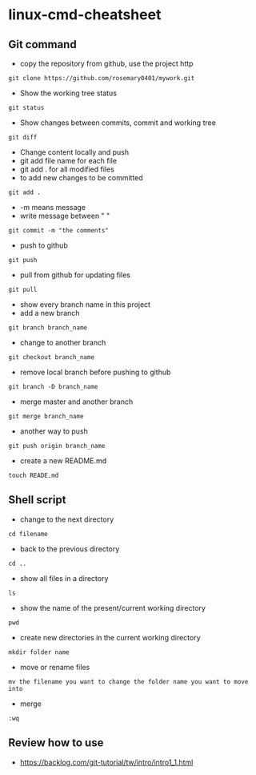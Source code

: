 # linux-cmd-cheatsheet

## Git command
* copy the repository from github, use the project http
```
git clone https://github.com/rosemary0401/mywork.git
```
* Show the working tree status
```
git status
```
*  Show changes between commits, commit and working tree
```
git diff
```
* Change content locally and push
* git add file name for each file 
* git add . for all modified files
* to add new changes to be committed
```
git add .
```
* -m means message
* write message between " "
```
git commit -m "the comments"
```
* push to github
```
git push
```
* pull from github for updating files
```
git pull
```
* show every branch name in this project
* add a new branch
```
git branch branch_name
```
* change to another branch
```
git checkout branch_name
```
* remove local branch before pushing to github
```
git branch -D branch_name
```
* merge master and another branch
```
git merge branch_name
```
* another way to push
```
git push origin branch_name
```
* create a new README.md
```
touch READE.md
```
## Shell script

* change to the next directory
```
cd filename
```
* back to the previous directory
```
cd ..
```
* show all files in a directory
```
ls
```
* show the name of the present/current working directory 
```
pwd
```
* create new directories in the current working directory
```
mkdir folder name
```
* move or rename files
```
mv the filename you want to change the folder name you want to move into
```
* merge
```
:wq
```
## Review how to use
* https://backlog.com/git-tutorial/tw/intro/intro1_1.html

